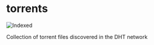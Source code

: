 torrents 
========
![Indexed](https://img.shields.io/badge/indexed-134631-blue)

Collection of torrent files discovered in the DHT network
